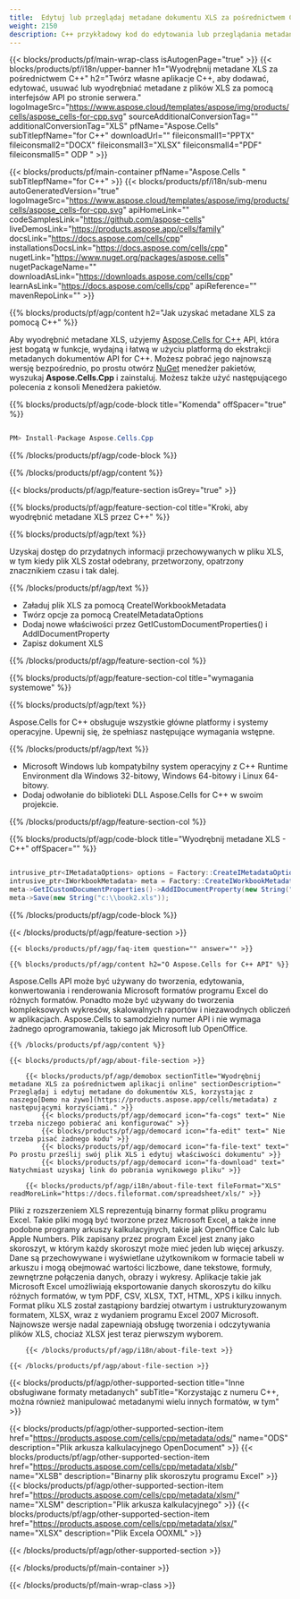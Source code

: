 ```yaml
---
title:  Edytuj lub przeglądaj metadane dokumentu XLS za pośrednictwem C++
weight: 2150
description: C++ przykładowy kod do edytowania lub przeglądania metadanych pliku XLS w C++ Runtime Environment dla Windows 32-bitowy, Windows 64-bitowy i Linux 64-bitowy.
---
```

{{< blocks/products/pf/main-wrap-class isAutogenPage="true" >}}
{{< blocks/products/pf/i18n/upper-banner h1="Wyodrębnij metadane XLS za pośrednictwem C++" h2="Twórz własne aplikacje C++, aby dodawać, edytować, usuwać lub wyodrębniać metadane z plików XLS za pomocą interfejsów API po stronie serwera." logoImageSrc="https://www.aspose.cloud/templates/aspose/img/products/cells/aspose_cells-for-cpp.svg" sourceAdditionalConversionTag="" additionalConversionTag="XLS" pfName="Aspose.Cells" subTitlepfName="for C++" downloadUrl="" fileiconsmall1="PPTX" fileiconsmall2="DOCX" fileiconsmall3="XLSX" fileiconsmall4="PDF" fileiconsmall5=" ODP " >}}

{{< blocks/products/pf/main-container pfName="Aspose.Cells " subTitlepfName="for C++" >}}
{{< blocks/products/pf/i18n/sub-menu autoGeneratedVersion="true" logoImageSrc="https://www.aspose.cloud/templates/aspose/img/products/cells/aspose_cells-for-cpp.svg" apiHomeLink="" codeSamplesLink="https://github.com/aspose-cells" liveDemosLink="https://products.aspose.app/cells/family" docsLink="https://docs.aspose.com/cells/cpp" installationsDocsLink="https://docs.aspose.com/cells/cpp" nugetLink="https://www.nuget.org/packages/aspose.cells" nugetPackageName="" downloadAsLink="https://downloads.aspose.com/cells/cpp" learnAsLink="https://docs.aspose.com/cells/cpp" apiReference="" mavenRepoLink="" >}}

{{% blocks/products/pf/agp/content h2="Jak uzyskać metadane XLS za pomocą C++" %}}

Aby wyodrębnić metadane XLS, użyjemy
 [Aspose.Cells for C++](https://products.aspose.com/cells/cpp) 
 API, która jest bogatą w funkcje, wydajną i łatwą w użyciu platformą do ekstrakcji metadanych dokumentów API for C++. Możesz pobrać jego najnowszą wersję bezpośrednio, po prostu otwórz
 [NuGet](https://www.nuget.org/packages/aspose.cells) 
 menedżer pakietów, wyszukaj
 **Aspose.Cells.Cpp** 
 i zainstaluj. Możesz także użyć następującego polecenia z konsoli Menedżera pakietów.

{{% blocks/products/pf/agp/code-block title="Komenda" offSpacer="true" %}}

```cs

PM> Install-Package Aspose.Cells.Cpp

```

{{% /blocks/products/pf/agp/code-block %}}

{{% /blocks/products/pf/agp/content %}}

{{< blocks/products/pf/agp/feature-section isGrey="true" >}}

{{% blocks/products/pf/agp/feature-section-col title="Kroki, aby wyodrębnić metadane XLS przez C++" %}}

{{% blocks/products/pf/agp/text %}}

 Uzyskaj dostęp do przydatnych informacji przechowywanych w pliku XLS, w tym kiedy plik XLS został odebrany, przetworzony, opatrzony znacznikiem czasu i tak dalej.

{{% /blocks/products/pf/agp/text %}}

+ Załaduj plik XLS za pomocą CreateIWorkbookMetadata
+ Twórz opcje za pomocą CreateIMetadataOptions
+ Dodaj nowe właściwości przez GetICustomDocumentProperties() i AddIDocumentProperty
+ Zapisz dokument XLS

{{% /blocks/products/pf/agp/feature-section-col %}}

{{% blocks/products/pf/agp/feature-section-col title="wymagania systemowe" %}}

{{% blocks/products/pf/agp/text %}}

 Aspose.Cells for C++ obsługuje wszystkie główne platformy i systemy operacyjne. Upewnij się, że spełniasz następujące wymagania wstępne.

{{% /blocks/products/pf/agp/text %}}

-  Microsoft Windows lub kompatybilny system operacyjny z C++ Runtime Environment dla Windows 32-bitowy, Windows 64-bitowy i Linux 64-bitowy.
-  Dodaj odwołanie do biblioteki DLL Aspose.Cells for C++ w swoim projekcie.

{{% /blocks/products/pf/agp/feature-section-col %}}

{{% blocks/products/pf/agp/code-block title="Wyodrębnij metadane XLS - C++" offSpacer="" %}}

```cs

intrusive_ptr<IMetadataOptions> options = Factory::CreateIMetadataOptions(MetadataType_DocumentProperties);
intrusive_ptr<IWorkbookMetadata> meta = Factory::CreateIWorkbookMetadata(new String("c:\\book1.xls"), options);
meta->GetICustomDocumentProperties()->AddIDocumentProperty(new String("test"), (StringPtr)new String("test"));
meta->Save(new String("c:\\book2.xls"));  

```

{{% /blocks/products/pf/agp/code-block %}}

{{< /blocks/products/pf/agp/feature-section >}}

    {{< blocks/products/pf/agp/faq-item question="" answer="" >}}
 

<!-- aboutfile Starts -->

    {{% blocks/products/pf/agp/content h2="O Aspose.Cells for C++ API" %}}

 Aspose.Cells API może być używany do tworzenia, edytowania, konwertowania i renderowania Microsoft formatów programu Excel do różnych formatów. Ponadto może być używany do tworzenia kompleksowych wykresów, skalowalnych raportów i niezawodnych obliczeń w aplikacjach. Aspose.Cells to samodzielny numer API i nie wymaga żadnego oprogramowania, takiego jak Microsoft lub OpenOffice.



    {{% /blocks/products/pf/agp/content %}}

    {{< blocks/products/pf/agp/about-file-section >}}

        {{< blocks/products/pf/agp/demobox sectionTitle="Wyodrębnij metadane XLS za pośrednictwem aplikacji online" sectionDescription=" Przeglądaj i edytuj metadane do dokumentów XLS, korzystając z naszego[Demo na żywo](https://products.aspose.app/cells/metadata) z następującymi korzyściami." >}}
            {{< blocks/products/pf/agp/democard icon="fa-cogs" text=" Nie trzeba niczego pobierać ani konfigurować" >}}
            {{< blocks/products/pf/agp/democard icon="fa-edit" text=" Nie trzeba pisać żadnego kodu" >}}
            {{< blocks/products/pf/agp/democard icon="fa-file-text" text=" Po prostu prześlij swój plik XLS i edytuj właściwości dokumentu" >}}
            {{< blocks/products/pf/agp/democard icon="fa-download" text=" Natychmiast uzyskaj link do pobrania wynikowego pliku" >}}

        {{< blocks/products/pf/agp/i18n/about-file-text fileFormat="XLS" readMoreLink="https://docs.fileformat.com/spreadsheet/xls/" >}}
Pliki z rozszerzeniem XLS reprezentują binarny format pliku programu Excel. Takie pliki mogą być tworzone przez Microsoft Excel, a także inne podobne programy arkuszy kalkulacyjnych, takie jak OpenOffice Calc lub Apple Numbers. Plik zapisany przez program Excel jest znany jako skoroszyt, w którym każdy skoroszyt może mieć jeden lub więcej arkuszy. Dane są przechowywane i wyświetlane użytkownikom w formacie tabeli w arkuszu i mogą obejmować wartości liczbowe, dane tekstowe, formuły, zewnętrzne połączenia danych, obrazy i wykresy. Aplikacje takie jak Microsoft Excel umożliwiają eksportowanie danych skoroszytu do kilku różnych formatów, w tym PDF, CSV, XLSX, TXT, HTML, XPS i kilku innych. Format pliku XLS został zastąpiony bardziej otwartym i ustrukturyzowanym formatem, XLSX, wraz z wydaniem programu Excel 2007 Microsoft. Najnowsze wersje nadal zapewniają obsługę tworzenia i odczytywania plików XLS, chociaż XLSX jest teraz pierwszym wyborem.

        {{< /blocks/products/pf/agp/i18n/about-file-text >}}

    {{< /blocks/products/pf/agp/about-file-section >}}

<!-- aboutfile Ends -->

{{< blocks/products/pf/agp/other-supported-section title="Inne obsługiwane formaty metadanych" subTitle="Korzystając z numeru C++, można również manipulować metadanymi wielu innych formatów, w tym" >}}

{{< blocks/products/pf/agp/other-supported-section-item href="https://products.aspose.com/cells/cpp/metadata/ods/" name="ODS" description="Plik arkusza kalkulacyjnego OpenDocument" >}}
{{< blocks/products/pf/agp/other-supported-section-item href="https://products.aspose.com/cells/cpp/metadata/xlsb/" name="XLSB" description="Binarny plik skoroszytu programu Excel" >}}
{{< blocks/products/pf/agp/other-supported-section-item href="https://products.aspose.com/cells/cpp/metadata/xlsm/" name="XLSM" description="Plik arkusza kalkulacyjnego" >}}
{{< blocks/products/pf/agp/other-supported-section-item href="https://products.aspose.com/cells/cpp/metadata/xlsx/" name="XLSX" description="Plik Excela OOXML" >}}

{{< /blocks/products/pf/agp/other-supported-section >}}

{{< /blocks/products/pf/main-container >}}
    
{{< /blocks/products/pf/main-wrap-class >}}
